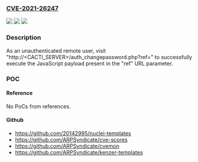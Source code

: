### [CVE-2021-26247](https://cve.mitre.org/cgi-bin/cvename.cgi?name=CVE-2021-26247)
![](https://img.shields.io/static/v1?label=Product&message=Cacti&color=blue)
![](https://img.shields.io/static/v1?label=Version&message=0.8.7g%20&color=brightgreen)
![](https://img.shields.io/static/v1?label=Vulnerability&message=CWE-79&color=brightgreen)

### Description

As an unauthenticated remote user, visit "http://<CACTI_SERVER>/auth_changepassword.php?ref=<script>alert(1)</script>" to successfully execute the JavaScript payload present in the "ref" URL parameter.

### POC

#### Reference
No PoCs from references.

#### Github
- https://github.com/20142995/nuclei-templates
- https://github.com/ARPSyndicate/cve-scores
- https://github.com/ARPSyndicate/cvemon
- https://github.com/ARPSyndicate/kenzer-templates

